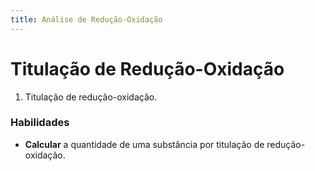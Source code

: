 ```yaml
---
title: Análise de Redução-Oxidação
---
```


# Titulação de Redução-Oxidação

1. Titulação de redução-oxidação.

### Habilidades

- **Calcular** a quantidade de uma substância por titulação de redução-oxidação.

